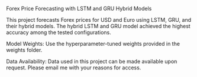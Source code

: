Forex Price Forecasting with LSTM and GRU Hybrid Models

This project forecasts Forex prices for USD and Euro using LSTM, GRU, and their hybrid models. The hybrid LSTM and GRU model achieved the highest accuracy among the tested configurations. 

Model Weights: Use the hyperparameter-tuned weights provided in the weights folder.

Data Availability: Data used in this project can be made available upon request. Please email me with your reasons for access.

